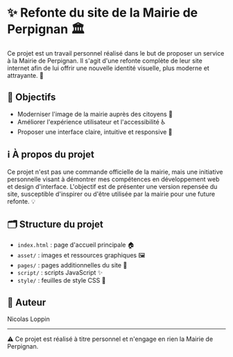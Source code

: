 # ✨ Refonte du site de la Mairie de Perpignan 🏛️

Ce projet est un travail personnel réalisé dans le but de proposer un service à la Mairie de Perpignan. Il s'agit d'une refonte complète de leur site internet afin de lui offrir une nouvelle identité visuelle, plus moderne et attrayante. 🚀

## 🎯 Objectifs

- Moderniser l'image de la mairie auprès des citoyens 👥
- Améliorer l'expérience utilisateur et l'accessibilité ♿
- Proposer une interface claire, intuitive et responsive 📱

## ℹ️ À propos du projet

Ce projet n'est pas une commande officielle de la mairie, mais une initiative personnelle visant à démontrer mes compétences en développement web et design d'interface. L'objectif est de présenter une version repensée du site, susceptible d'inspirer ou d'être utilisée par la mairie pour une future refonte. 💡

## 🗂️ Structure du projet

- `index.html` : page d'accueil principale 🏠
- `asset/` : images et ressources graphiques 🖼️
- `pages/` : pages additionnelles du site 📄
- `script/` : scripts JavaScript ✨
- `style/` : feuilles de style CSS 🎨

## 👤 Auteur

Nicolas Loppin

---

⚠️ Ce projet est réalisé à titre personnel et n'engage en rien la Mairie de Perpignan.
